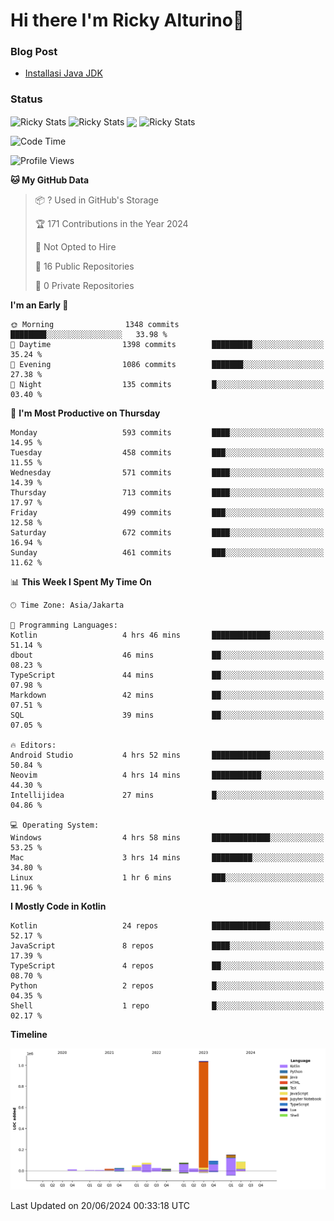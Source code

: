 # Hi there I'm Ricky Alturino👋

### Blog Post

<!-- BLOG-POST-LIST:START -->

- [Installasi Java JDK](https://onirutla.medium.com/installasi-java-jdk-ec701beeb5cb?source=rss-d9d81c918cc9------2)
<!-- BLOG-POST-LIST:END -->

### Status

<img align="center" alt="Ricky Stats" src="https://github-readme-stats.vercel.app/api?username=Alturino&theme=dark&show_icons=true&hide_border=false" />
<img align="center" alt="Ricky Stats" src="https://github-readme-stats.vercel.app/api/top-langs/?username=Alturino&theme=dark&show_icons=true&layout=compact"/>
<img align="center" width="640px" src="https://github-readme-stats.vercel.app/api/wakatime?username=Alturino&layout=compact&hide_border=true&theme=dark">
<img align="center" alt="Ricky Stats" src="https://leetcard.jacoblin.cool/onirutla?border=0&radius=20&ext=activity"/>

<!--START_SECTION:waka-->
![Code Time](http://img.shields.io/badge/Code%20Time-356%20hrs%202%20mins-blue)

![Profile Views](http://img.shields.io/badge/Profile%20Views-0-blue)

**🐱 My GitHub Data** 

> 📦 ? Used in GitHub's Storage 
 > 
> 🏆 171 Contributions in the Year 2024
 > 
> 🚫 Not Opted to Hire
 > 
> 📜 16 Public Repositories 
 > 
> 🔑 0 Private Repositories 
 > 
**I'm an Early 🐤** 

```text
🌞 Morning                1348 commits        ████████░░░░░░░░░░░░░░░░░   33.98 % 
🌆 Daytime                1398 commits        █████████░░░░░░░░░░░░░░░░   35.24 % 
🌃 Evening                1086 commits        ███████░░░░░░░░░░░░░░░░░░   27.38 % 
🌙 Night                  135 commits         █░░░░░░░░░░░░░░░░░░░░░░░░   03.40 % 
```
📅 **I'm Most Productive on Thursday** 

```text
Monday                   593 commits         ████░░░░░░░░░░░░░░░░░░░░░   14.95 % 
Tuesday                  458 commits         ███░░░░░░░░░░░░░░░░░░░░░░   11.55 % 
Wednesday                571 commits         ████░░░░░░░░░░░░░░░░░░░░░   14.39 % 
Thursday                 713 commits         ████░░░░░░░░░░░░░░░░░░░░░   17.97 % 
Friday                   499 commits         ███░░░░░░░░░░░░░░░░░░░░░░   12.58 % 
Saturday                 672 commits         ████░░░░░░░░░░░░░░░░░░░░░   16.94 % 
Sunday                   461 commits         ███░░░░░░░░░░░░░░░░░░░░░░   11.62 % 
```


📊 **This Week I Spent My Time On** 

```text
🕑︎ Time Zone: Asia/Jakarta

💬 Programming Languages: 
Kotlin                   4 hrs 46 mins       █████████████░░░░░░░░░░░░   51.14 % 
dbout                    46 mins             ██░░░░░░░░░░░░░░░░░░░░░░░   08.23 % 
TypeScript               44 mins             ██░░░░░░░░░░░░░░░░░░░░░░░   07.98 % 
Markdown                 42 mins             ██░░░░░░░░░░░░░░░░░░░░░░░   07.51 % 
SQL                      39 mins             ██░░░░░░░░░░░░░░░░░░░░░░░   07.05 % 

🔥 Editors: 
Android Studio           4 hrs 52 mins       █████████████░░░░░░░░░░░░   50.84 % 
Neovim                   4 hrs 14 mins       ███████████░░░░░░░░░░░░░░   44.30 % 
Intellijidea             27 mins             █░░░░░░░░░░░░░░░░░░░░░░░░   04.86 % 

💻 Operating System: 
Windows                  4 hrs 58 mins       █████████████░░░░░░░░░░░░   53.25 % 
Mac                      3 hrs 14 mins       █████████░░░░░░░░░░░░░░░░   34.80 % 
Linux                    1 hr 6 mins         ███░░░░░░░░░░░░░░░░░░░░░░   11.96 % 
```

**I Mostly Code in Kotlin** 

```text
Kotlin                   24 repos            █████████████░░░░░░░░░░░░   52.17 % 
JavaScript               8 repos             ████░░░░░░░░░░░░░░░░░░░░░   17.39 % 
TypeScript               4 repos             ██░░░░░░░░░░░░░░░░░░░░░░░   08.70 % 
Python                   2 repos             █░░░░░░░░░░░░░░░░░░░░░░░░   04.35 % 
Shell                    1 repo              █░░░░░░░░░░░░░░░░░░░░░░░░   02.17 % 
```



**Timeline**

![Lines of Code chart](https://raw.githubusercontent.com/Alturino/Alturino/main/assets/bar_graph.png)


 Last Updated on 20/06/2024 00:33:18 UTC
<!--END_SECTION:waka-->
